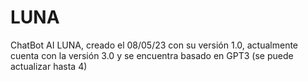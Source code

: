 # LUNA
ChatBot AI LUNA, creado el 08/05/23 con su versión 1.0, actualmente cuenta con la versión 3.0 y se encuentra basado en GPT3 (se puede actualizar hasta 4)
